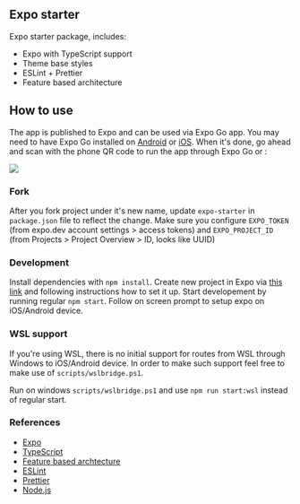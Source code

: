 ## Expo starter

Expo starter package, includes:
- Expo with TypeScript support
- Theme base styles
- ESLint + Prettier
- Feature based architecture

## How to use

The app is published to Expo and can be used via Expo Go app. You may need to have Expo Go installed on [Android](https://play.google.com/store/apps/details?id=host.exp.exponent) or [iOS](https://apps.apple.com/ca/app/expo-go/id982107779). When it's done, go ahead and scan with the phone QR code to run the app through Expo Go or :

![](https://qr.expo.dev/eas-update?appScheme=exp&projectId=d4b9e90e-490d-472b-ae00-ed149605a4c8&channel=master&runtimeVersion=1.0.0&host=u.expo.dev)

### Fork

After you fork project under it's new name, update `expo-starter` in `package.json` file to reflect the change. Make sure you configure `EXPO_TOKEN` (from expo.dev account settings > access tokens) and `EXPO_PROJECT_ID` (from Projects > Project Overview > ID, looks like UUID)

### Development

Install dependencies with `npm install`. Create new project in Expo via [this link](https://expo.dev/) and following instructions how to set it up.
Start developement by running regular `npm start`. Follow on screen prompt to setup expo on iOS/Android device.

### WSL support

If you're using WSL, there is no initial support for routes from WSL through Windows to iOS/Android device. In order to make such support feel free to make use of `scripts/wslbridge.ps1`.

Run on windows `scripts/wslbridge.ps1` and use `npm run start:wsl` instead of regular start.

### References
- [Expo](https://expo.dev/)
- [TypeScript](https://www.typescriptlang.org/)
- [Feature based archtecture](https://www.freecodecamp.org/news/scaling-your-redux-app-with-ducks-6115955638be/)
- [ESLint](https://eslint.org/)
- [Prettier](https://prettier.io/)
- [Node.js](https://nodejs.org/)
